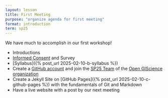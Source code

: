 ```yaml
---
layout: lesson
title: First Meeting
purpose: "organize agenda for first meeting"
format: introduction
term: sp25
---
```


We have much to accomplish in our first workshop!

- Introductions
- [Informed Consent](/assets/informed_consent.pdf) and Survey
- [Syllabus]({% post_url 2025-02-10-b-syllabus %})
- Create a [GitHub account](https://github.com/) and join the [SP25 Team](https://github.com/orgs/opengisci/teams/sp25) of the [Open GIScience organization](https://github.com/opengisci)
- Create a Jekyll Site on [GitHub Pages]({% post_url 2025-02-10-c-github-pages %}) with the fundamentals of Git and Markdown
- Have a live website with a post by our next meeting